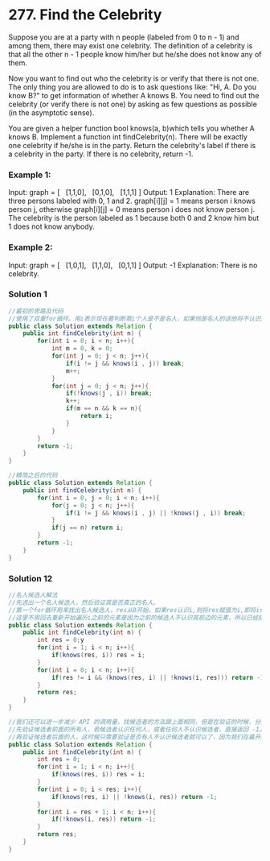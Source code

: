# 277. Find the Celebrity
Suppose you are at a party with n people (labeled from 0 to n - 1) and among them, there may exist one celebrity. 
The definition of a celebrity is that all the other n - 1 people know him/her but he/she does not know any of them.

Now you want to find out who the celebrity is or verify that there is not one. 
The only thing you are allowed to do is to ask questions like: "Hi, A. Do you know B?" to get information of whether A knows B. 
You need to find out the celebrity (or verify there is not one) by asking as few questions as possible (in the asymptotic sense).

You are given a helper function bool knows(a, b)which tells you whether A knows B. 
Implement a function int findCelebrity(n). There will be exactly one celebrity if he/she is in the party. 
Return the celebrity's label if there is a celebrity in the party. If there is no celebrity, return -1.

### Example 1:
Input: graph = [
  [1,1,0],
  [0,1,0],
  [1,1,1]
]
Output: 1
Explanation: There are three persons labeled with 0, 1 and 2. graph[i][j] = 1 means person i knows person j, 
otherwise graph[i][j] = 0 means person i does not know person j. 
The celebrity is the person labeled as 1 because both 0 and 2 know him but 1 does not know anybody.

### Example 2:

Input: graph = [
  [1,0,1],
  [1,1,0],
  [0,1,1]
]
Output: -1
Explanation: There is no celebrity.


### Solution 1 
```java
//最初的思路及代码
//使用了双重for循环。用i表示现在要判断第i个人是不是名人，如果他是名人的话他将不认识所有的j，并且所有的j都认识他
public class Solution extends Relation {
    public int findCelebrity(int n) {
        for(int i = 0; i < n; i++){
            int m = 0, k = 0;
            for(int j = 0; j < n; j++){
                if(i != j && knows(i , j)) break;
                m++;
            }
            for(int j = 0; j < n; j++){
                if(!knows(j , i)) break;
                k++;
                if(m == n && k == n){
                    return i;
                }
            }
        }
        return -1;
    }
}

//精简之后的代码
public class Solution extends Relation {
    public int findCelebrity(int n) {
        for(int i = 0, j = 0; i < n; i++){
            for(j = 0; j < n; j++){
                if(i != j && knows(i , j) || !knows(j , i)) break;
            }
            if(j == n) return i;
        }
        return -1;
    }
}
```

### Solution 12
```java
//名人候选人解法
//先选出一个名人候选人，然后验证其是否真正的名人。
//第一个for循环用来找出名人候选人，res从0开始，如果res认识i,则将res赋值为i,即将i作为新的名人候选人，
//这里不用回去重新开始遍历i之前的元素是因为之前的候选人不认识其前边的元素，所以已经排除了前边元素是名人的可能。
public class Solution extends Relation {
    public int findCelebrity(int n) {
        int res = 0;y
        for(int i = 1; i < n; i++){
            if(knows(res, i)) res = i;
        }
        for(int i = 0; i < n; i++){
            if(res != i && (knows(res, i) || !knows(i, res))) return -1;
        }
        return res;
    }
}

//我们还可以进一步减少 API 的调用量，找候选者的方法跟上面相同，但是在验证的时候，分为两段，
//先验证候选者前面的所有人，若候选者认识任何人，或者任何人不认识候选者，直接返回 -1。
//再验证候选者后面的人，这时候只需要验证是否有人不认识候选者就可以了，因为我们在最开始找候选者的时候就已经保证了候选者不会认识后面的任何人。
public class Solution extends Relation {
    public int findCelebrity(int n) {
        int res = 0;
        for(int i = 1; i < n; i++){
            if(knows(res, i)) res = i;
        }
        for(int i = 0; i < res; i++){
            if(knows(res, i) || !knows(i, res)) return -1;
        }
        for(int i = res + 1; i < n; i++){
            if(!knows(i, res)) return -1;
        }
        return res;
    }
}
```
